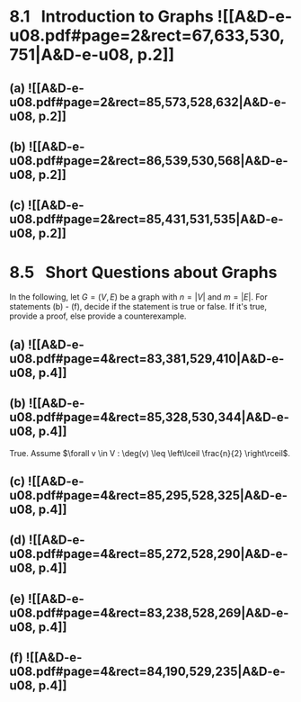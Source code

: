 
# 8.1   Introduction to Graphs ![[A&D-e-u08.pdf#page=2&rect=67,633,530,751|A&D-e-u08, p.2]]

## (a) ![[A&D-e-u08.pdf#page=2&rect=85,573,528,632|A&D-e-u08, p.2]]

## (b) ![[A&D-e-u08.pdf#page=2&rect=86,539,530,568|A&D-e-u08, p.2]]

## (c) ![[A&D-e-u08.pdf#page=2&rect=85,431,531,535|A&D-e-u08, p.2]]


# 8.5   Short Questions about Graphs

In the following, let $G = (V, E)$ be a graph with $n = |V|$ and $m = |E|$. For statements (b) - (f), decide if the statement is true or false. If it's true, provide a proof, else provide a counterexample.

## (a) ![[A&D-e-u08.pdf#page=4&rect=83,381,529,410|A&D-e-u08, p.4]]

## (b) ![[A&D-e-u08.pdf#page=4&rect=85,328,530,344|A&D-e-u08, p.4]]
True. Assume $\forall v \in V : \deg(v) \leq \left\lceil  \frac{n}{2}  \right\rceil$. 

## (c) ![[A&D-e-u08.pdf#page=4&rect=85,295,528,325|A&D-e-u08, p.4]]

## (d) ![[A&D-e-u08.pdf#page=4&rect=85,272,528,290|A&D-e-u08, p.4]]

## (e) ![[A&D-e-u08.pdf#page=4&rect=83,238,528,269|A&D-e-u08, p.4]]

## (f) ![[A&D-e-u08.pdf#page=4&rect=84,190,529,235|A&D-e-u08, p.4]]
